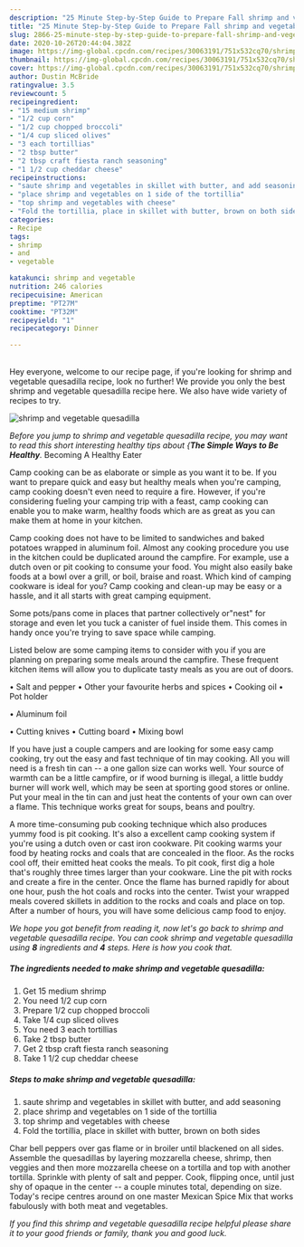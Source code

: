 ```yaml
---
description: "25 Minute Step-by-Step Guide to Prepare Fall shrimp and vegetable quesadilla"
title: "25 Minute Step-by-Step Guide to Prepare Fall shrimp and vegetable quesadilla"
slug: 2866-25-minute-step-by-step-guide-to-prepare-fall-shrimp-and-vegetable-quesadilla
date: 2020-10-26T20:44:04.382Z
image: https://img-global.cpcdn.com/recipes/30063191/751x532cq70/shrimp-and-vegetable-quesadilla-recipe-main-photo.jpg
thumbnail: https://img-global.cpcdn.com/recipes/30063191/751x532cq70/shrimp-and-vegetable-quesadilla-recipe-main-photo.jpg
cover: https://img-global.cpcdn.com/recipes/30063191/751x532cq70/shrimp-and-vegetable-quesadilla-recipe-main-photo.jpg
author: Dustin McBride
ratingvalue: 3.5
reviewcount: 5
recipeingredient:
- "15 medium shrimp"
- "1/2 cup corn"
- "1/2 cup chopped broccoli"
- "1/4 cup sliced olives"
- "3 each tortillias"
- "2 tbsp butter"
- "2 tbsp craft fiesta ranch seasoning"
- "1 1/2 cup cheddar cheese"
recipeinstructions:
- "saute shrimp and vegetables in skillet with butter, and add seasoning"
- "place shrimp and vegetables on 1 side of the tortillia"
- "top shrimp and vegetables with cheese"
- "Fold the tortillia, place in skillet with butter, brown on both sides"
categories:
- Recipe
tags:
- shrimp
- and
- vegetable

katakunci: shrimp and vegetable 
nutrition: 246 calories
recipecuisine: American
preptime: "PT27M"
cooktime: "PT32M"
recipeyield: "1"
recipecategory: Dinner

---
```

<br>
Hey everyone, welcome to our recipe page, if you're looking for shrimp and vegetable quesadilla recipe, look no further! We provide you only the best shrimp and vegetable quesadilla recipe here. We also have wide variety of recipes to try.
<br>


![shrimp and vegetable quesadilla](https://img-global.cpcdn.com/recipes/30063191/751x532cq70/shrimp-and-vegetable-quesadilla-recipe-main-photo.jpg)

<i>Before you jump to shrimp and vegetable quesadilla recipe, you may want to read this short interesting healthy tips about {<strong>The Simple Ways to Be Healthy</strong>.</i>
Becoming A Healthy Eater

    
Camp cooking can be as elaborate or simple as you want it to be. If you want to prepare quick and easy but healthy meals when you're camping, camp cooking doesn't even need to require a fire. However, if you're considering fueling your camping trip with a feast, camp cooking can enable you to make warm, healthy foods which are as great as you can make them at home in your kitchen.

Camp cooking does not have to be limited to sandwiches and baked potatoes wrapped in aluminum foil.  Almost any cooking procedure you use in the kitchen could be duplicated around the campfire. For example, use a dutch oven or pit cooking to consume your food. You might also easily bake foods at a bowl over a grill, or boil, braise and roast. Which kind of camping cookware is ideal for you? Camp cooking and clean-up may be easy or a hassle, and it all starts with great camping equipment.

Some pots/pans come in places that partner collectively or"nest" for storage and even let you tuck a canister of fuel inside them. This comes in handy once you're trying to save space while camping.

Listed below are some camping items to consider with you if you are planning on preparing some meals around the campfire. These frequent kitchen items will allow you to duplicate tasty meals as you are out of doors.

• Salt and pepper
• Other your favourite herbs and spices
• Cooking oil
• Pot holder

• Aluminum foil

• Cutting knives
• Cutting board
• Mixing bowl


If you have just a couple campers and are looking for some easy camp cooking, try out the easy and fast technique of tin may cooking. All you will need is a fresh tin can -- a one gallon size can works well. Your source of warmth can be a little campfire, or if wood burning is illegal, a little buddy burner will work well, which may be seen at sporting good stores or online. Put your meal in the tin can and just heat the contents of your own can over a flame.  This technique works great for soups, beans and poultry.

A more time-consuming pub cooking technique which also produces yummy food is pit cooking.  It's also a excellent camp cooking system if you're using a dutch oven or cast iron cookware. Pit cooking warms your food by heating rocks and coals that are concealed in the floor. As the rocks cool off, their emitted heat cooks the meals. To pit cook, first dig a hole that's roughly three times larger than your cookware. Line the pit with rocks and create a fire in the center. Once the flame has burned rapidly for about one hour, push the hot coals and rocks into the center. Twist your wrapped meals covered skillets in addition to the rocks and coals and place on top. After a number of hours, you will have some delicious camp food to enjoy.


<i>We hope you got benefit from reading it, now let's go back to shrimp and vegetable quesadilla recipe. You can cook shrimp and vegetable quesadilla using <strong>8</strong> ingredients and <strong>4</strong> steps. Here is how you cook that.
</i>

##### The ingredients needed to make shrimp and vegetable quesadilla:

1. Get 15 medium shrimp
1. You need 1/2 cup corn
1. Prepare 1/2 cup chopped broccoli
1. Take 1/4 cup sliced olives
1. You need 3 each tortillias
1. Take 2 tbsp butter
1. Get 2 tbsp craft fiesta ranch seasoning
1. Take 1 1/2 cup cheddar cheese


##### Steps to make shrimp and vegetable quesadilla:

1. saute shrimp and vegetables in skillet with butter, and add seasoning
1. place shrimp and vegetables on 1 side of the tortillia
1. top shrimp and vegetables with cheese
1. Fold the tortillia, place in skillet with butter, brown on both sides


Char bell peppers over gas flame or in broiler until blackened on all sides. Assemble the quesadillas by layering mozzarella cheese, shrimp, then veggies and then more mozzarella cheese on a tortilla and top with another tortilla. Sprinkle with plenty of salt and pepper. Cook, flipping once, until just shy of opaque in the center -- a couple minutes total, depending on size. Today&#39;s recipe centres around on one master Mexican Spice Mix that works fabulously with both meat and vegetables. 

<i>If you find this shrimp and vegetable quesadilla recipe helpful please share it to your good friends or family, thank you and good luck.</i>
